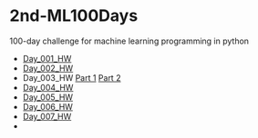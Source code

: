 # 2nd-ML100Days
100-day challenge for machine learning programming in python
* [Day_001_HW](https://github.com/AnHungTai/2nd-ML100Days/blob/master/homework/Day_001_HW.ipynb)
* [Day_002_HW](https://github.com/AnHungTai/2nd-ML100Days/blob/master/homework/Day_002_HW.ipynb)
* Day_003_HW [Part 1](https://github.com/AnHungTai/2nd-ML100Days/blob/master/homework/Day_003-1_HW.ipynb) [Part 2](https://github.com/AnHungTai/2nd-ML100Days/blob/master/homework/Day_003-1_HW.ipynb)
* [Day_004_HW](https://github.com/AnHungTai/2nd-ML100Days/blob/master/homework/Day_004_HW.ipynb)
* [Day_005_HW](https://github.com/AnHungTai/2nd-ML100Days/blob/master/homework/Day_005_HW.ipynb)
* [Day_006_HW](https://github.com/AnHungTai/2nd-ML100Days/blob/master/homework/Day_006_HW.ipynb)
* [Day_007_HW](https://github.com/AnHungTai/2nd-ML100Days/blob/master/homework/Day_007_HW.ipynb)
*